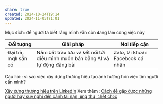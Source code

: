 ```yaml
---
share: true
created: 2024-10-24T19:14
updated: 2024-11-05T21:01
---
```

Mục đích: để người ta biết rằng mình vẫn còn đang làm công việc này

| Đối tượng           | Giải pháp                                                                      | Nơi tiếp cận                     |
| ------------------- | ------------------------------------------------------------------------------ | -------------------------------- |
| Đại trà, mqh sẵn có | Nắm bắt trào lưu và kết nối tới điều mình muốn bán bằng AI và tự động đăng bài | Zalo, tài khoản Facebook cá nhân |

Câu hỏi:: vì sao việc xây dựng thương hiệu tạo ảnh hưởng hơn việc tìm người cần mình? 

[Xây dựng thương hiệu trên LinkedIn](https://www.careerlab.asia/knowledge-hub)
Xem thêm:: [Cách để gặp được những người hay suy nghĩ đến cảnh tai nạn, ung thư, chết chóc](./B%E1%BA%A3o%20hi%E1%BB%83m/T%C3%A0i%20li%E1%BB%87u/Ki%E1%BA%BFm%20kh%C3%A1ch/C%C3%A1ch%20%C4%91%E1%BB%83%20g%E1%BA%B7p%20%C4%91%C6%B0%E1%BB%A3c%20nh%E1%BB%AFng%20ng%C6%B0%E1%BB%9Di%20hay%20suy%20ngh%C4%A9%20%C4%91%E1%BA%BFn%20c%E1%BA%A3nh%20tai%20n%E1%BA%A1n,%20ung%20th%C6%B0,%20ch%E1%BA%BFt%20ch%C3%B3c.md)